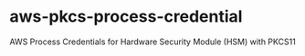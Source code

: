 # aws-pkcs-process-credential
AWS Process Credentials for Hardware Security Module (HSM) with PKCS11
